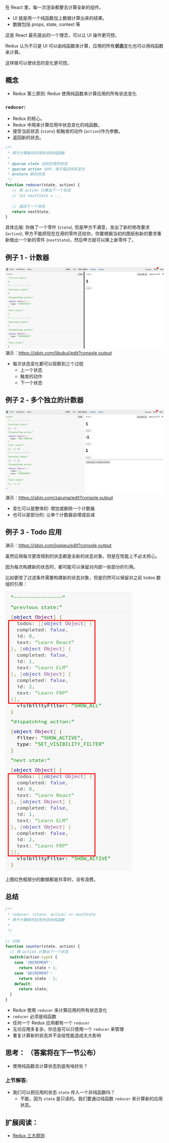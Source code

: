<div class="dplayer-container">
  <div
    id="dplayer"
    class="dplayer"
    style="margin-bottom: 20px;"
    data-id="[04] reducer 函数"
    data-video="http://o71w1wc99.bkt.clouddn.com/04.mp4"
    data-subtitle="http://o71w1wc99.bkt.clouddn.com/04.vtt?v0.0.1"
    data-cover="http://o71w1wc99.bkt.clouddn.com/04.jpg?v0.0.1"
  ></div>
</div>

<script defer src="./js/DPlayer.min.js"></script>
<script defer src="./js/dplayer.js"></script>

在 React 里，每一次渲染都要去计算全新的组件。

- UI 就是用一个纯函数加上数据计算出来的结果。
 -  数据包括 props, state, context 等

这是 React 最先提出的一个理念，可以让 UI 操作更可控。

Redux 认为不只是 UI 可以由纯函数来计算，应用的所有**状态**变化也可以用纯函数来计算。

这样做可以使状态的变化更可控。

## 概念

- Redux 第三原则: Redux 使用纯函数来计算应用的所有状态变化

### `reducer`:
- Redux 的核心。
- Redux 中用来计算应用中状态变化的纯函数。
- 接受当前状态 (`state`) 和触发的动作 (`action`)作为参数。
- 返回新的状态。

```js
/**
 * 用于计算新的应用状态的纯函数
 *
 * @param state 当前应用的状态 
 * @param action 动作，用于描述状态变化
 * @return 新的状态
 */
function reducer(state, action) {
   // 用 action 计算出下一个状态
   // let nextState = ...

   // 返回下一个状态
   return nextState;
}
```

具体比喻: 你做了一个零件 (`state`), 但是甲方不满意，发出了新的修改要求 (`action`), 甲方不能把现在在用的零件还给你，你要根据当初的图纸和新的要求重新做出一个新的零件 (`nextState`)，然后甲方就可以换上新零件了。

## 例子 1 - 计数器

![Counter demo screenshot][Lesson-4_Counter-screenshot]
演示：https://jsbin.com/libubul/edit?console,output

- 每次状态变化都可以观察到三个过程
  - 上一个状态
  - 触发的动作
  - 下一个状态

## 例子 2 - 多个独立的计数器

![Multiple Counter demo screenshot][Lesson-4_Multiple-counters-screenshot]
演示：https://jsbin.com/zajuma/edit?console,output

- 变化可以是整体的: 增加或删除一个计数器
- 也可以是部分的: 让单个计数器自增或自减

## 例子 3 - Todo 应用

演示：https://jsbin.com/joqiwu/edit?console,output

虽然应用每次更改得到的状态都是全新的状态对象，但是在性能上不必太担心。

因为每次构建新的状态时，都可能可以保留对内部一些部分的引用。

比如更改了过滤条件需要构建新的状态对象，但是仍然可以保留对之前 todos 数组的引用：

![Change todo app visibility filter screenshot][Lesson-4_Change-Todo-App-Visibility-Filter-screenshot]

上图红色框部分的数据都是共享的，没有浪费。

## 总结

```js
/**
 * reducer: (state, action) => nextState
 * 用于计算新的应用状态的纯函数
 *
 */

// 示例
function counter(state, action) {
  // 用 action 计算出下一个状态
  switch(action.type) {
    case 'INCREMENT':
      return state + 1;
    case 'DECREMENT':
      return state - 1;
    default:
      return state;
  }
}
```

- Redux 使用 `reducer` 来计算应用的所有状态变化
- `reducer` 必须是纯函数
- 任何一个 Redux 应用都有一个 `reducer`
- 无论应用多复杂，你总是可以只使用一个 `reducer` 来管理
- 重复计算新的状态并不会给性能造成太大影响

## 思考： （答案将在下一节公布）

- 使用纯函数去计算状态到底有啥好处？

### 上节解答:

- 我们可以把应用的状态 `state` 传入一个非纯函数吗？
  - 不能，因为 `state` 是只读的。我们要通过纯函数 `reducer` 来计算新的应用状态。

## 扩展阅读：

- [Redux 三大原则](http://cn.redux.js.org/docs/introduction/ThreePrinciples.html)

[Lesson-4_Counter-screenshot]: ./screenshots/Lesson-4_Counter-screenshot.png

[Lesson-4_Multiple-counters-screenshot]: ./screenshots/Lesson-4_Multiple-counters-screenshot.png

[Lesson-4_Change-Todo-App-Visibility-Filter-screenshot]: ./screenshots/Lesson-4_Change-Todo-App-Visibility-Filter-screenshot.png

<style>{% include "./css/dplayer.css" %}</style>
